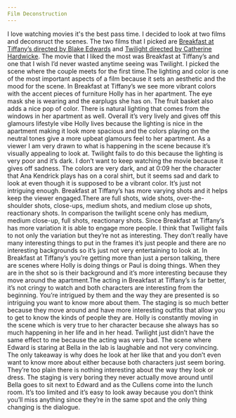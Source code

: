 ```yaml
---
Film Deconstruction
---
```

I love watching movies it's the best pass time. I decided to look at two films and deconsruct the scenes. The two films that I
picked are [Breakfast at Tiffany’s directed by Blake Edwards](https://www.youtube.com/watch?v=52kC2KKpUT0&index=2&list=PLuoTtPxIOh1P-xJ-lcjxZOE2MKrI6P0lM)
and [Twilight directed by Catherine Hardwicke](https://www.youtube.com/watch?v=ObWiQPqbFqo). The movie that I liked 
the most was Breakfast at Tiffany’s and one that I wish I’d never wasted anytime seeing was Twilight. I picked the scene where 
the couple meets for the first time.The lighting and color is one of the most important aspects of a film because it sets an 
aesthetic and the mood for the scene. In Breakfast at Tiffany’s we see more vibrant colors with the accent pieces of furniture
Holly has in her apartment. The eye mask she is wearing and the earplugs she has on. The fruit basket also adds a nice pop of 
color. There is natural lighting that comes from the windows in her apartment as well. Overall it’s very lively and gives off 
this glamours lifestyle vibe Holly lives because the lighting is nice in the apartment making it look more spacious and the 
colors playing on the neutral tones give a more upbeat glamours feel to her apartment. As a viewer I am very drawn to what is 
happening in the scene because it’s visually appealing to look at. Twilight fails to do this because the lighting is very poor
and it’s dark. I don’t want to keep watching the movie because it gives off sadness. The colors are very dark, and at 0:09 her 
the character that Ana Kendrick plays has on a  coral shirt, but it seems sad and dark to look at even though it is supposed 
to be a vibrant color. It’s just not intriguing enough. Breakfast at Tiffany’s has more varying shots and it helps keep the viewer 
engaged.There are full shots, wide shots, over-the- shoulder shots, close-ups, medium shots, and medium close up shots, reactionary 
shots. In comparison the twilight scene only has medium, medium close-up, full shots, reactionary shots. Since Breakfast at Tiffany’s 
has more variation it is able to engage more people. I think that Twilight fails to not only the variation but they’re not as interesting.
They don’t really have many interesting things to put in the frames it’s just people and there are no interesting backgrounds so it’s just
not very entertaining to look at. In Breakfast at Tiffany’s you’re getting more than just a person talking, there are scenes where Holly
is doing things or Paul is doing things. When they are in the shot so is their background and it’s more interesting because 
they move around the apartment.The acting in Breakfast at Tiffany’s is far better, it’s not cringy to watch and both characters
are interesting from the beginning. You’re intrigued by them and the way they are presented is so intriguing you want to know 
more about them. The staging is so much better because they move around and have more interesting outfits that allow you to 
get to know the kinds of people they are. Holly is constantly moving in the scene which is very true to her character because 
she always has so much happening in her life and in her head. Twilight just didn’t have the same effect to me because the 
acting was very bad. The scene where Edward is staring at Bella in the lab is laughable and not very convincing. The only 
takeaway is why does he look at her like that and you don’t even want to know more about either because both characters just 
seem boring. They’re too plain there is nothing interesting about the way they look or dress. The staging is very boring they 
never actually move around until Bella goes to sit next to Edward and as the Cullens come into the lunch room. It’s too limited
and it’s easy to look away because you don’t think you’ll miss anything since they’re in the same spot and the only thing changing 
is the dialogue. 
